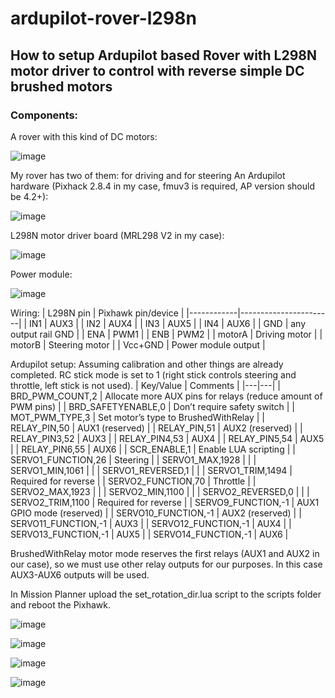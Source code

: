 # ardupilot-rover-l298n
## How to setup Ardupilot based Rover with L298N motor driver to control with reverse simple DC brushed motors

### Components:

A rover with this kind of DC motors:

![image](https://user-images.githubusercontent.com/2444175/170966916-abe3ba37-18f0-479a-9504-baa9a021d870.png)
 
My rover has two of them: for driving and for steering
An Ardupilot hardware (Pixhack 2.8.4 in my case, fmuv3 is required, AP version should be 4.2+):

![image](https://user-images.githubusercontent.com/2444175/170966979-af1e83ab-a498-4c4c-8723-ddc673e0214c.png)

L298N motor driver board (MRL298 V2 in my case):

![image](https://user-images.githubusercontent.com/2444175/170967002-5c574de1-d9d3-4cf4-9925-072c3d76ed5e.png)

Power module:

![image](https://user-images.githubusercontent.com/2444175/170967025-559b2b0c-4ebc-4339-bfda-592d5c3d9b45.png)


Wiring:
| L298N pin  |  Pixhawk pin/device   |
|------------|-----------------------|
|     IN1    |  AUX3                 |
|     IN2    |  AUX4                 |
|     IN3    |  AUX5                 |
|     IN4    |  AUX6                 |
|     GND    |  any output rail GND  |
|     ENA    |  PWM1                 |
|     ENB    |  PWM2                 |
|   motorA   |  Driving motor        |
|   motorB   |  Steering motor       |
|   Vcc+GND  |  Power module output  |

Ardupilot setup:
Assuming calibration and other things are already completed. RC stick mode is set to 1 (right stick controls steering and throttle, left stick is not used).
|     Key/Value    |     Comments    |
|---|---|
| BRD_PWM_COUNT,2 | Allocate more AUX pins for relays (reduce amount of PWM pins) |
| BRD_SAFETYENABLE,0 | Don’t require safety switch |
| MOT_PWM_TYPE,3 | Set motor’s type to BrushedWithRelay |
| RELAY_PIN,50 | AUX1 (reserved) |
| RELAY_PIN,51 | AUX2 (reserved) |
| RELAY_PIN3,52 | AUX3 |
| RELAY_PIN4,53 | AUX4 |
| RELAY_PIN5,54 | AUX5 |
| RELAY_PIN6,55 | AUX6 |
| SCR_ENABLE,1 | Enable LUA scripting |
| SERVO1_FUNCTION,26 | Steering |
| SERVO1_MAX,1928 |  |
| SERVO1_MIN,1061 |  |
| SERVO1_REVERSED,1 |  |
| SERVO1_TRIM,1494 | Required for reverse |
| SERVO2_FUNCTION,70 | Throttle |
| SERVO2_MAX,1923 |  |
| SERVO2_MIN,1100 |  |
| SERVO2_REVERSED,0 |  |
| SERVO2_TRIM,1100 | Required for reverse |
| SERVO9_FUNCTION,-1 | AUX1 GPIO mode (reserved) |
| SERVO10_FUNCTION,-1 | AUX2 (reserved) |
| SERVO11_FUNCTION,-1 | AUX3 |
| SERVO12_FUNCTION,-1 | AUX4 |
| SERVO13_FUNCTION,-1 | AUX5 |
| SERVO14_FUNCTION,-1 | AUX6 |

BrushedWithRelay motor mode reserves the first relays (AUX1 and AUX2 in our case), so we must use other relay outputs for our purposes. In this case AUX3-AUX6 outputs will be used.

In Mission Planner upload the set_rotation_dir.lua script to the scripts folder and reboot the Pixhawk.

![image](https://user-images.githubusercontent.com/2444175/170971613-04d6c20d-fae2-4e82-a37e-2a95e19fa52a.png)

![image](https://user-images.githubusercontent.com/2444175/170971652-6d4ffa63-ae74-4fdb-b4be-b52c89321772.png)

![image](https://user-images.githubusercontent.com/2444175/170971685-9bbbd798-d62d-46ef-980a-f55e3242526e.png)

![image](https://user-images.githubusercontent.com/2444175/170971716-434e6730-a75b-4e24-97ed-d2f61bd50919.png)


